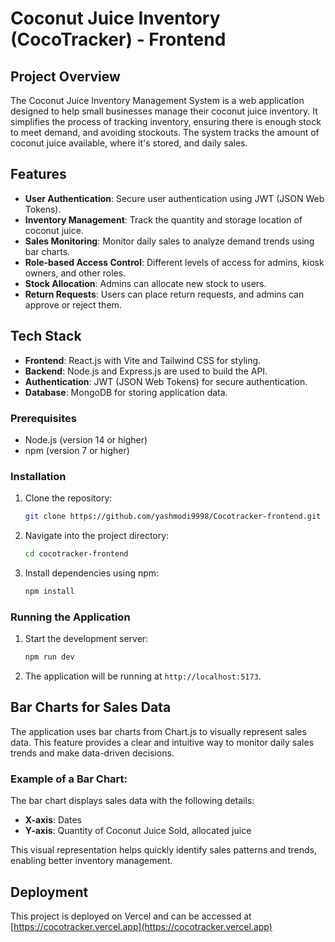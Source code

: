 # Coconut Juice Inventory (CocoTracker) - Frontend

## Project Overview

The Coconut Juice Inventory Management System is a web application designed to help small businesses manage their coconut juice inventory. It simplifies the process of tracking inventory, ensuring there is enough stock to meet demand, and avoiding stockouts. The system tracks the amount of coconut juice available, where it's stored, and daily sales.

## Features

- **User Authentication**: Secure user authentication using JWT (JSON Web Tokens).
- **Inventory Management**: Track the quantity and storage location of coconut juice.
- **Sales Monitoring**: Monitor daily sales to analyze demand trends using bar charts.
- **Role-based Access Control**: Different levels of access for admins, kiosk owners, and other roles.
- **Stock Allocation**: Admins can allocate new stock to users.
- **Return Requests**: Users can place return requests, and admins can approve or reject them.

## Tech Stack

- **Frontend**: React.js with Vite and Tailwind CSS for styling.
- **Backend**: Node.js and Express.js are used to build the API.
- **Authentication**: JWT (JSON Web Tokens) for secure authentication.
- **Database**: MongoDB for storing application data.

### Prerequisites

- Node.js (version 14 or higher)
- npm (version 7 or higher) 

### Installation

1. Clone the repository:

   ```bash
   git clone https://github.com/yashmodi9998/Cocotracker-frontend.git
   ```

2. Navigate into the project directory:

   ```bash
   cd cocotracker-frontend
   ```

3. Install dependencies using npm:

   ```bash
   npm install
   ```

### Running the Application

1. Start the development server:

   ```bash
   npm run dev
   ```

2. The application will be running at `http://localhost:5173`.

## Bar Charts for Sales Data

The application uses bar charts from Chart.js to visually represent sales data. This feature provides a clear and intuitive way to monitor daily sales trends and make data-driven decisions.

### Example of a Bar Chart:

The bar chart displays sales data with the following details:
- **X-axis**: Dates
- **Y-axis**: Quantity of Coconut Juice Sold, allocated juice

This visual representation helps quickly identify sales patterns and trends, enabling better inventory management.

## Deployment

This project is deployed on Vercel and can be accessed at [https://cocotracker.vercel.app](https://cocotracker.vercel.app)

